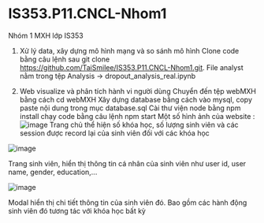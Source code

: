 # IS353.P11.CNCL-Nhom1
Nhóm 1 MXH lớp IS353

1. Xử lý data, xây dựng mô hình mạng và so sánh mô hình
  Clone code bằng câu lệnh sau git clone https://github.com/TaiSmilee/IS353.P11.CNCL-Nhom1.git.
  File analyst nằm trong tệp Analysis -> dropout_analysis_real.ipynb

2. Web visualize và phân tích hành vi người dùng
   Chuyển đến tệp webMXH bằng cách cd webMXH
   Xây dựng database bằng cách vào mysql, copy paste nội dung trong mục database.sql
   Cài thư viện node bằng npm install
   chạy code bằng câu lệnh npm start
Một số hình ảnh của website :
![image](https://github.com/user-attachments/assets/2f425e84-7dc3-48c0-8278-cbcb3c1a871a)
Trang chủ thể hiện số khóa học, số lượng sinh viên và các session được record lại của sinh viên đối với các khóa học

![image](https://github.com/user-attachments/assets/0af498e8-6d6d-49b9-b4c5-855f92457324)

Trang sinh viên, hiển thị thông tin cá nhân của sinh viên như user id, user name, gender, education,...

![image](https://github.com/user-attachments/assets/b1bcda0f-091f-447d-865f-032ed6a4e0e2)

Modal hiển thị chi tiết thông tin của sinh viên đó. Bao gồm các hành động sinh viên đó tương tác với khóa học bất kỳ

